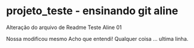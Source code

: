 # projeto_teste - ensinando git aline
Alteração do arquivo de Readme
Teste Aline 01

Nossa modificou mesmo
Acho que entendi!
Qualquer coisa ... ultima linha.